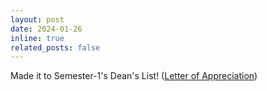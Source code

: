 ```yaml
---
layout: post
date: 2024-01-26
inline: true
related_posts: false
---
```


Made it to Semester-1's Dean's List! ([Letter of Appreciation](../assets/pdf/deans_list_sem1_2023-24.pdf))

